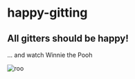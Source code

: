 # happy-gitting

## All gitters should be **happy!**

... and watch Winnie the Pooh

![roo](C:/users/ellys/documents/info201/happy-gitting/roo2.jgp)
